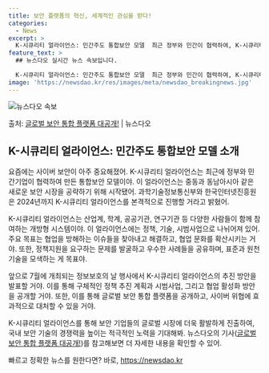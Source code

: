 ```yaml
---
title: 보안 플랫폼의 혁신, 세계적인 관심을 받다!
categories:
  - News
excerpt: >
  K-시큐리티 얼라이언스: 민간주도 통합보안 모델  최근 정부와 민간이 협력하여, K-시큐리티 얼라이언스를 통…
feature_text: >
  ## 뉴스다오 실시간 뉴스 속보입니다.

  K-시큐리티 얼라이언스: 민간주도 통합보안 모델  최근 정부와 민간이 협력하여, K-시큐리티 얼라이언스를 통…
image: 'https://newsdao.kr/res/images/meta/newsdao_breakingnews.jpg'
---
```


![뉴스다오 속보](https://newsdao.kr/res/images/meta/newsdao_breakingnews.jpg)

<p>출처: <a href="https://newsdao.kr/4255" rel="dofollow">글로벌 보안 통합 플랫폼 대공개!</a> | 뉴스다오</p>

## K-시큐리티 얼라이언스: 민간주도 통합보안 모델 소개

요즘에는 사이버 보안이 아주 중요해졌어. K-시큐리티 얼라이언스는 최근에 정부와 민간기업이 협력하여 만든 통합보안 모델이야. 이 얼라이언스는 중동과 동남아시아 같은 새로운 보안 시장을 공략하기 위해 시작됐어. 과학기술정보통신부와 한국인터넷진흥원은 2024년까지 K-시큐리티 얼라이언스를 본격적으로 진행할 거라고 밝혔어.

K-시큐리티 얼라이언스는 산업계, 학계, 공공기관, 연구기관 등 다양한 사람들이 함께 참여하는 개방형 시스템이야. 이 얼라이언스에는 정책, 기술, 시범사업으로 나뉘어져 있어. 주요 목표는 협업을 방해하는 이슈들을 찾아내고 해결하고, 협업 문화를 확산시키는 거야. 또한, 정책지원을 요구하는 문제를 발굴하고 우수한 사례들을 공유하며, 표준과 원천기술을 모색하는 게 목표야.

앞으로 7월에 개최되는 정보보호의 날 행사에서 K-시큐리티 얼라이언스의 추진 방안을 발표할 거야. 이를 통해 구체적인 정책 추진 계획과 시범사업, 그리고 협업 활성화 방안을 공개할 거야. 또한, 이를 통해 글로벌 보안 통합 플랫폼을 공개하고, 사이버 위협에 효과적으로 대처할 수 있을 거야.

K-시큐리티 얼라이언스를 통해 보안 기업들의 글로벌 시장에 더욱 활발하게 진출하여, 국내 보안 기술의 경쟁력을 높이는 적극적인 노력을 기대해봐. 뉴스다오의 기사([글로벌 보안 통합 플랫폼 대공개!](https://newsdao.kr/4255))를 참고해보면 더 자세한 내용을 확인할 수 있어. 

빠르고 정확한 뉴스를 원한다면? 바로, <a href="https://newsdao.kr" rel="dofollow">https://newsdao.kr</a>


